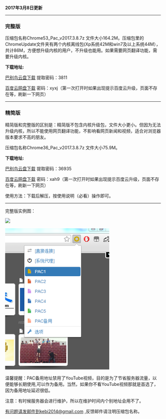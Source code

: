 **2017年3月8日更新**

***

### 完整版

压缩包名称Chrome53_Pac_v2017.3.8.7z 文件大小164.2M。压缩包里的ChromeUpdate文件夹有两个内核离线包(Xp系统42M和win7及以上系统44M），共计86M，方便想升级内核的用户，不升级也能用。如果需要网页翻译功能，需要升级内核。

**下载地址:**

[巴别鸟云盘下载](http://www.babel.cc/share.do?s=6124705462285585) 提取密码：3811

[百度云网盘下载](http://pan.baidu.com/s/1kURJECJ) 密码：xyxj（第一次打开时如果出现提示百度云升级，页面不存在等，刷新一下网页）


***

### 精简版

精简版和完整版的区别是：精简版不包含内核升级包，文件大小更小。但因为无法升级内核，所以不能使用网页翻译功能，不影响看网页新闻和视频，适合对浏览器版本要求不高的朋友。

压缩包名称Chrome36_Pac_v2017.3.8.7z 文件大小75.9M。

**下载地址:**

[巴别鸟云盘下载](http://www.babel.cc/share.do?s=5480997245374753) 提取密码：36935

[百度云网盘下载](http://pan.baidu.com/s/1boHkA31) 密码：xah9（第一次打开时如果出现提示百度云升级，页面不存在等，刷新一下网页）


使用方法：下载后解压，按使用说明（必看）操作即可。


***

完整版实例图：

![](https://raw.githubusercontent.com/Alvin9999/pac2/master/pac新版1.png)

![](https://raw.githubusercontent.com/Alvin9999/crp_up/master/pac12.PNG)

温馨提醒：PAC备用地址禁用了YouTube视频，目的是为了节省服务器流量，以便能够长期使用,可以作为备用。当然，如果你不看YouTube视频那就是首选了，因为备用地址延迟很低。

注意：有时候服务器会进行维护，所以在维护时间内个别地址会用不了。



有问题请发邮件到kebi2014@gmail.com ,反馈邮件请注明压缩包名称。
